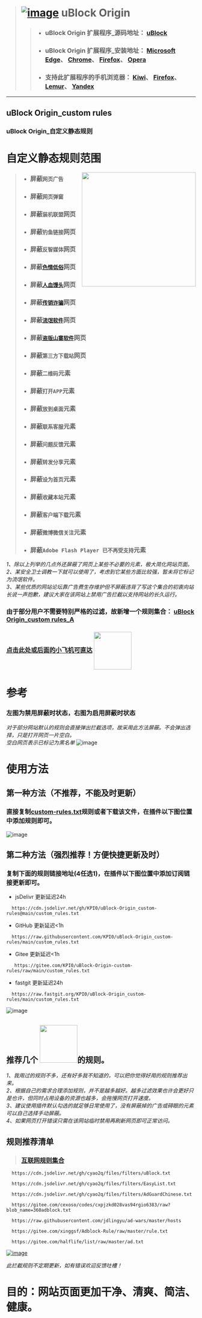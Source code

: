 > # [![image](https://github.com/KPI0/uBlock-Origin_custom-rules/blob/main/images/uBlock%20Origin_logo.png)](https://github.com/gorhill/uBlock/) uBlock Origin
> > - ### uBlock Origin 扩展程序_源码地址：   [uBlock](https://github.com/gorhill/uBlock/)
> > - ### uBlock Origin 扩展程序_安装地址：   [Microsoft Edge](https://microsoftedge.microsoft.com/addons/detail/ublock-origin/odfafepnkmbhccpbejgmiehpchacaeak/)、                      [Chrome](https://chrome.google.com/webstore/detail/ublock-origin/cjpalhdlnbpafiamejdnhcphjbkeiagm/)、                                                                             [Firefox](https://addons.mozilla.org/zh-CN/firefox/addon/ublock-origin//)、                                                                                                       [Opera](https://addons.opera.com/zh-cn/extensions/details/ublock/)
> > - ### 支持此扩展程序的手机浏览器：   [Kiwi](https://kiwibrowser.com/)、    [Firefox](https://www.firefox.com.cn/)、           [Lemur](https://lemurbrowser.com)、      [Yandex](https://browser.yandex.com/)
----
## uBlock Origin_custom rules  
### uBlock Origin_自定义静态规则  
# 自定义静态规则范围
[<img align="right" src="https://github.com/KPI0/uBlock-Origin_custom-rules/blob/main/images/AnimatedEmojies-512px-59_31019989245786.gif" width="303px" />](https://www.360.cn/)

> - ### 屏蔽`网页广告`
> - ### 屏蔽`网页弹窗`
> - ### 屏蔽`装机联盟`网页
> - ### 屏蔽`钓鱼链接`网页
> - ### 屏蔽`反智媒体`网页
> - ### 屏蔽[`色情低俗`](https://raw.githubusercontent.com/KPI0/uBlock-Origin_custom-rules/main/Website/sex)网页
> - ### 屏蔽[`人血馒头`](https://pic.rmb.bdstatic.com/bjh/d91b75b0d432edf76ce509248a3a568e.png)网页
> - ### 屏蔽[`传销诈骗`](https://pic.rmb.bdstatic.com/bjh/2db4ca2b7e7b6740667fe27fa06baa71.png)网页
> - ### 屏蔽[`流氓软件`](https://pic.rmb.bdstatic.com/bjh/6647ec104d7c02f09fa51988d86acec9.jpeg)网页
> - ### 屏蔽[`盗版山寨软件`](https://pic.rmb.bdstatic.com/bjh/2e17e4946d13125decf0f5152df8f082.png)网页
> - ### 屏蔽`第三方下载站`网页
> - ### 屏蔽`二维码`元素
> - ### 屏蔽`打开APP`元素
> - ### 屏蔽`放到桌面`元素
> - ### 屏蔽`联系客服`元素
> - ### 屏蔽`问题反馈`元素
> - ### 屏蔽`转发分享`元素
> - ### 屏蔽`设为首页`元素
> - ### 屏蔽`收藏本站`元素
> - ### 屏蔽`客户端下载`元素
> - ### 屏蔽`微博微信关注`元素
> - ### 屏蔽`Adobe Flash Player 已不再受支持`元素

*1、除以上列举的几点外还屏蔽了网页上某些不必要的元素，极大简化网站页面。*    
*2、某安全卫士调教一下就可以使用了，考虑到它某些方面比较强，暂未将它标记为流氓软件。*    
*3、某些优质的网站论坛靠广告费生存维护但不屏蔽违背了写这个集合的初衷向站长说一声抱歉，建议大家在该网站上禁用广告拦截以支持网站的长久运行。*  

### 由于部分用户不需要特别严格的过滤，故新增一个规则集合：  [uBlock Origin_custom rules_A](https://raw.githubusercontent.com/KPI0/uBlock-Origin_custom-rules/main/A/custom_rules_A.txt)
### [点击此处或后面的小飞机可直达](https://github.com/KPI0/uBlock-Origin_custom-rules/tree/main/A) [<img align="center" src="https://github.com/KPI0/uBlock-Origin_custom-rules/blob/main/images/dcb840b6b74f03361e5cc1c5a57a6c57.gif" width="100px" />](https://github.com/KPI0/uBlock-Origin_custom-rules/tree/main/A)

# 参考
### 左图为禁用屏蔽时状态，右图为启用屏蔽时状态
*对于部分网站默认的规则会直接弹出拦截选项，故采用此方法屏蔽。不会弹出选择，只是打开网页一片空白。*  
*空白网页表示已标记为黑名单*
![image](https://github.com/KPI0/uBlock-Origin_custom-rules/blob/main/images/kk.png)
# 使用方法

## 第一种方法（不推荐，不能及时更新）
### 直接复制[custom-rules.txt](https://raw.githubusercontent.com/KPI0/uBlock-Origin_custom-rules/main/custom_rules.txt)规则或者下载该文件，在插件以下图位置中添加规则即可。
![image](https://github.com/KPI0/uBlock-Origin_custom-rules/blob/main/images/Snipaste_2022-02-28_18-40-26.png)

## 第二种方法（强烈推荐！方便快捷更新及时）
### 复制下面的规则链接地址(4任选1)，在插件以下图位置中添加订阅链接更新即可。
- jsDelivr 更新延迟24h
```
  https://cdn.jsdelivr.net/gh/KPI0/uBlock-Origin_custom-rules@main/custom_rules.txt
``` 
- GitHub   更新延迟<1h
```
  https://raw.githubusercontent.com/KPI0/uBlock-Origin_custom-rules/main/custom_rules.txt
```
- Gitee    更新延迟<1h
```
   https://gitee.com/KPI0/uBlock-Origin-custom-rules/raw/main/custom_rules.txt
```
- fastgit  更新延迟24h
```
  https://raw.fastgit.org/KPI0/uBlock-Origin_custom-rules/main/custom_rules.txt
```

![image](https://github.com/KPI0/uBlock-Origin_custom-rules/blob/main/images/Snipaste_2022-02-28_18-36-37.png)



## 推荐几个 <img align="" src="https://github.com/KPI0/uBlock-Origin_custom-rules/blob/main/images/np.png" width="100px" />的规则。

*1、我用过的规则不多，还有好多我不知道的，可以把你觉得好用的规则推荐出来。*  
*2、根据自己的需求合理添加规则，并不是越多越好。越多过滤效果也许会更好只是也许，但同时占用设备的资源也越多，会拖慢网页打开速度。*  
*3、建议使用插件默认勾选的就足够日常使用了，没有屏蔽掉的广告或碍眼的元素可以自己选择手动屏蔽。*  
*4、如果网页打开错误只需在该网站临时禁用再刷新网页即可正常访问。*

## 规则推荐清单

> ### [互联网规则集合](https://filterlists.com/)
```
  https://cdn.jsdelivr.net/gh/cyao2q/files/filters/uBlock.txt
```
```
  https://cdn.jsdelivr.net/gh/cyao2q/files/filters/EasyList.txt
```
```
  https://cdn.jsdelivr.net/gh/cyao2q/files/filters/AdGuardChinese.txt 
```
```
  https://gitee.com/cexoso/codes/cxpjzkd028vas94rgio6383/raw?blob_name=360adblock.txt 
```
```
  https://raw.githubusercontent.com/jdlingyu/ad-wars/master/hosts 
```
```
  https://gitee.com/xinggsf/Adblock-Rule/raw/master/rule.txt
```
```
  https://gitee.com/halflife/list/raw/master/ad.txt
```

[![image](https://github.com/KPI0/uBlock-Origin_custom-rules/blob/main/images/6123c0f805778ed52be6a71a1c023b1e.gif)](https://github.com/KPI0)

*此拦截规则不定期更新，如有错误欢迎反馈吐槽！*

# 目的：网站页面更加干净、清爽、简洁、健康。

